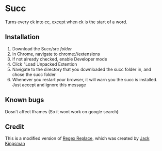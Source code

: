 # Succ
Turns every ck into cc, except when ck is the start of a word.

## Installation

1. Download the Succ/src _folder_
2. In Chrome, navigate to chrome://extensions
3. If not already checked, enable Developer mode
4. Click "Load Unpacked Extention
5. Navigate to the directory that you downloaded the succ folder in, and chose the succ folder
6. Whenever you restart your browser, it will warn you the succ is installed. Just accept and ignore this message

## Known bugs

Dosn't affect Iframes (So it wont work on google search)

## Credit

This is a modified version of [Regex Replace](https://chrome.google.com/webstore/detail/regex-replace/eggkcpojddgjkakokkdhocbjebhgkonb), which was created by [Jack Kingsman](http://jacksbrain.com/)
